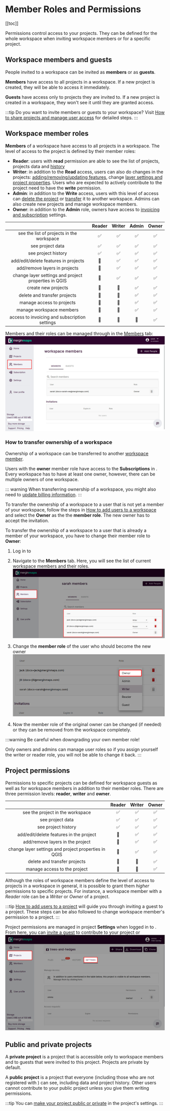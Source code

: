 # Member Roles and Permissions
[[toc]]

Permissions control access to your <MainPlatformName /> projects. They can be defined for the whole workspace when inviting workspace members or for a specific project.

## Workspace members and guests
People invited to a workspace can be invited as **members** or as **guests**.

**Members** have access to all projects in a workspace. If a new project is created, they will be able to access it immediately.

**Guests** have access only to projects they are invited to. If a new project is created in a workspace, they won't see it until they are granted access.

:::tip
Do you want to invite members or guests to your workspace? Visit [How to share projects and manage user access](./project-advanced/) for detailed steps.
:::

## Workspace member roles
**Members** of a workspace have access to all projects in a workspace. The level of access to the project is defined by their member roles:
- **Reader**: users with **read** permission are able to see the list of projects, projects data and [history](./project-details.md)
- **Writer**: in addition to the **Read** access, users can also do changes in the projects: [adding/removing/updating features](../field/input_features/), change [layer settings and project properties](../gis/features/). Users who are expected to actively contribute to the project need to have the **write** permission. 
- **Admin**: in addition to the **Write** access, users with this level of access can [delete the project](./project-advanced/#delete-a-project) or [transfer](./project-advanced/#transfer-a-project) it to another workspace. Admins can also create new projects and manage workspace members.
- **Owner**: in addition to the **Admin** role, owners have access to [invoicing and subscription](./subscriptions/) settings.

| | Reader  | Writer | Admin  | Owner  |
|:---:|:---:|:---:|:---:|:---:|
|see the list of projects in the workspace| :white_check_mark:  | :white_check_mark: | :white_check_mark: | :white_check_mark: |
|see project data| :white_check_mark:  | :white_check_mark: | :white_check_mark: | :white_check_mark: |
|see project history| :white_check_mark:  | :white_check_mark: | :white_check_mark: | :white_check_mark: |
|add/edit/delete features in projects| :no_entry_sign: | :white_check_mark: | :white_check_mark: | :white_check_mark: |
|add/remove layers in projects| :no_entry_sign: | :white_check_mark: | :white_check_mark: | :white_check_mark: |
|change layer settings and project properties in QGIS| :no_entry_sign: | :white_check_mark: | :white_check_mark: | :white_check_mark: |
|create new projects| :no_entry_sign: | :no_entry_sign: | :white_check_mark: | :white_check_mark: |
|delete and transfer projects| :no_entry_sign: | :no_entry_sign:  | :white_check_mark: | :white_check_mark: |
|manage access to projects| :no_entry_sign: | :no_entry_sign:  | :white_check_mark: | :white_check_mark: |
|manage workspace members| :no_entry_sign: | :no_entry_sign: | :white_check_mark: | :white_check_mark: |
|access to invoicing and subscription settings| :no_entry_sign: | :no_entry_sign: | :no_entry_sign: | :white_check_mark: |

Members and their roles can be managed through <AppDomainNameLink /> in the [Members](./dashboard/#members) tab:
![Mergin Maps web members tab](./web-members.jpg "Mergin Maps web members tab")

### How to transfer ownership of a workspace
Ownership of a workspace can be transferred to another [workspace member](#workspace-member-roles). 

Users with the **owner** member role have access to the **Subscriptions** in <AppDomainNameLink />. Every workspace has to have at least one owner, however, there can be multiple owners of one workspace.

::: warning
When transferring ownership of a workspace, you might also need to [update billing information](./subscriptions/#billing-information-and-payment-method).
:::

To transfer the ownership of a workspace to a user that is not yet a member of your workspace, follow the steps in [How to add users to a workspace](./project-advanced/#add-users-to-a-workspace) and select the **Owner** as the the **member role**. The new owner has to accept the invitation.

To transfer the ownership of a workspace to a user that is already a member of your workspace, you have to change their member role to **Owner**:
1. Log in to <AppDomainNameLink />
2. Navigate to the **Members** tab. Here, you will see the list of current workspace members and their roles. 
   ![Changing member role of a workspace member](./transfer-ownership-member-role.jpg "Changing member role of a workspace member")

3. Change the **member role** of the user who should become the new owner
   ![Selecting owner member role from the list](./transfer-ownership-new-owner.jpg "Selecting owner member role from the list")
   
4. Now the member role of the original owner can be changed (if needed) or they can be removed from the workspace completely.

:::warning
Be careful when downgrading your own member role! 

Only owners and admins can manage user roles so if you assign yourself the writer or reader role, you will not be able to change it back.
:::

## Project permissions
Permissions to specific projects can be defined for workspace guests as well as for workspace members in addition to their member roles. There are three permission levels: **reader**, **writer** and **owner**. 

| | Reader  | Writer | Owner  |
|:---:|:---:|:---:|:---:|
|see the project in the workspace| :white_check_mark:  | :white_check_mark: | :white_check_mark: | 
|see project data| :white_check_mark:  | :white_check_mark: | :white_check_mark: |
|see project history| :white_check_mark:  | :white_check_mark: | :white_check_mark: | 
|add/edit/delete features in the project| :no_entry_sign: | :white_check_mark: | :white_check_mark: | 
|add/remove layers in the project| :no_entry_sign: | :white_check_mark: | :white_check_mark: | 
|change layer settings and project properties in QGIS| :no_entry_sign: | :white_check_mark: | :white_check_mark: | 
|delete and transfer projects| :no_entry_sign: | :no_entry_sign:  | :white_check_mark: | 
|manage access to the project| :no_entry_sign: | :no_entry_sign:  | :white_check_mark: |

Although the roles of workspace members define the level of access to projects in a workspace in general, it is possible to grant them *higher* permissions to specific projects. For instance, a workspace member with a *Reader* role can be a *Writer* or *Owner* of a project.

:::tip
[How to add users to a project](./project-advanced/#add-users-to-a-project) will guide you through inviting a guest to a project. These steps can be also followed to change workspace member's permission to a project.
:::

Project permissions are managed in project **Settings** when logged in to <AppDomainNameLink />. From here, you can [invite a guest](./project-advanced/#add-users-to-a-project) to contribute to your project or 
![Mergin Maps web project settings](./web-projects-settings.jpg "Mergin Maps web project settings")


## Public and private projects

A **private project** is a project that is accessible only to workspace members and to guests that were invited to this project. Projects are private by default. 

A **public project** is a project that everyone (including those who are not registered with <MainPlatformName />) can see, including data and project history. Other users cannot contribute to your public project unless you give them writing permissions.

:::tip
You can [make your project public or private](./project-advanced/#make-your-project-public-private) in the project's settings.
:::

